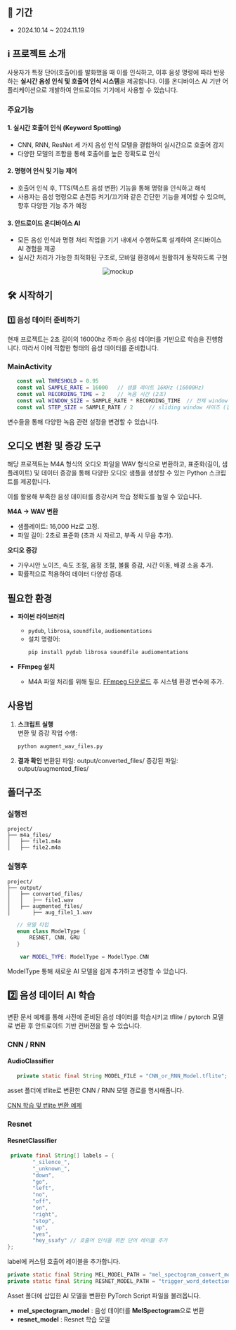 
## 📅 기간

- 2024.10.14 ~ 2024.11.19

## ℹ 프로젝트 소개

사용자가 특정 단어(호출어)를 발화했을 때 이를 인식하고, 이후 음성 명령에 따라 반응하는 **실시간 음성 인식 및 호출어 인식 시스템**을 제공합니다. 이를 온디바이스 AI 기반 어플리케이션으로 개발하여 안드로이드 기기에서 사용할 수 있습니다.

### 주요기능
#### 1. 실시간 호출어 인식 (Keyword Spotting)
   - CNN, RNN, ResNet 세 가지 음성 인식 모델을 결합하여 실시간으로 호출어 감지
   - 다양한 모델의 조합을 통해 호출어를 높은 정확도로 인식

#### 2. 명령어 인식 및 기능 제어
   - 호출어 인식 후, TTS(텍스트 음성 변환) 기능을 통해 명령을 인식하고 해석
   - 사용자는 음성 명령으로 손전등 켜기/끄기와 같은 간단한 기능을 제어할 수 있으며, 향후 다양한 기능 추가 예정

#### 3. 안드로이드 온디바이스 AI
   - 모든 음성 인식과 명령 처리 작업을 기기 내에서 수행하도록 설계하여 온디바이스 AI 경험을 제공
   - 실시간 처리가 가능한 최적화된 구조로, 모바일 환경에서 원활하게 동작하도록 구현

<div align="center">
    <img src="/uploads/f8669126fdb1499810b9408b71a6d5f9/mockup.png" alt="mockup">
</div>

## 🛠 시작하기

### 1️⃣ 음성 데이터 준비하기

현재 프로젝트는 2초 길이의 16000hz 주파수 음성 데이터를 기반으로 학습을 진행합니다. 따라서 이에 적합한 형태의 음성 데이터를 준비합니다.

### MainActivity
```kotlin
   const val THRESHOLD = 0.95
   const val SAMPLE_RATE = 16000   // 샘플 레이트 16KHz (16000Hz)
   const val RECORDING_TIME = 2    // 녹음 시간 (2초)
   const val WINDOW_SIZE = SAMPLE_RATE * RECORDING_TIME  // 전체 window size
   const val STEP_SIZE = SAMPLE_RATE / 2     // sliding window 사이즈 (겹치는 구간)
```
변수들을 통해 다양한 녹음 관련 설정을 변경할 수 있습니다.


## 오디오 변환 및 증강 도구

해당 프로젝트는 M4A 형식의 오디오 파일을 WAV 형식으로 변환하고, 표준화(길이, 샘플레이트) 및 데이터 증강을 통해 다양한 오디오 샘플을 생성할 수 있는 Python 스크립트를 제공합니다.

이를 활용해 부족한 음성 데이터를 증강시켜 학습 정확도를 높일 수 있습니다.

**M4A → WAV 변환**
  - 샘플레이트: 16,000 Hz로 고정.
  - 파일 길이: 2초로 표준화 (초과 시 자르고, 부족 시 무음 추가).

**오디오 증강**
  - 가우시안 노이즈, 속도 조절, 음정 조절, 볼륨 증감, 시간 이동, 배경 소음 추가.
  - 확률적으로 적용하여 데이터 다양성 증대.

## 필요한 환경
- **파이썬 라이브러리**
  - `pydub`, `librosa`, `soundfile`, `audiomentations`
  - 설치 명령어:
    ```bash
    pip install pydub librosa soundfile audiomentations
    ```

- **FFmpeg 설치**
  - M4A 파일 처리를 위해 필요. [FFmpeg 다운로드](https://ffmpeg.org/download.html) 후 시스템 환경 변수에 추가.

## 사용법
1. **스크립트 실행**  
   변환 및 증강 작업 수행:
   ```bash
   python augment_wav_files.py
2. **결과 확인**
변환된 파일: output/converted_files/
증강된 파일: output/augmented_files/

## 폴더구조
### 실행전
```plaintext
project/
├── m4a_files/
│   ├── file1.m4a
│   ├── file2.m4a
```
### 실행후
```
project/
├── output/
│   ├── converted_files/
│   │   ├── file1.wav
│   ├── augmented_files/
│       ├── aug_file1_1.wav
```


```kotlin
   // 모델 타입
   enum class ModelType {
       RESNET, CNN, GRU
   }

    var MODEL_TYPE: ModelType = ModelType.CNN
```
ModelType 통해 새로운 AI 모델을 쉽게 추가하고 변경할 수 있습니다.

## 2️⃣ 음성 데이터 AI 학습 

변환 문서 예제를 통해 사전에 준비된 음성 데이터를 학습시키고 tflite / pytorch 모델로 변환 후 안드로이드 기반 컨버젼을 할 수 있습니다.

### CNN / RNN

#### AudioClassifier
```java
   private static final String MODEL_FILE = "CNN_or_RNN_Model.tflite";
```
asset 폴더에 tflite로 변환한 CNN / RNN 모델 경로를 명시해줍니다.


[CNN 학습 및 tflite 변환 예제](https://lab.ssafy.com/s11-final/S11P31S207/-/blob/develop/AI/CNN/README.md?ref_type=heads)

### Resnet
#### ResnetClassifier
```java
 private final String[] labels = {
        "_silence_", 
        "_unknown_",  
        "down",
        "go",
        "left",   
        "no",
        "off",
        "on",
        "right",
        "stop",
        "up",
        "yes",
        "hey_ssafy" // 호출어 인식을 위한 단어 레이블 추가
};
```
label에 커스텀 호출어 레이블을 추가합니다.

```java
private static final String MEL_MODEL_PATH = "mel_spectogram_convert_model.ptl";
private static final String RESNET_MODEL_PATH = "trigger_word_detection_model_with_ResNet.ptl";
```
Asset 폴더에 삽입한 AI 모델을 변환한 PyTorch Script 파일을 불러옵니다.

- **mel_spectogram_model** : 음성 데이터를 **MelSpectogram**으로 변환
- **resnet_model** : Resnet 학습 모델
